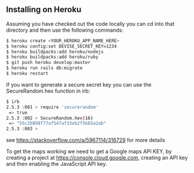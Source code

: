 Installing on Heroku
--------------------

Assuming you have checked out the code locally you can cd into that directory and then use the following commands:

```sh
$ heroku create <YOUR_HEROKU_APP_NAME_HERE>
$ heroku config:set DEVISE_SECRET_KEY=1234
$ heroku buildpacks:add heroku/nodejs 
$ heroku buildpacks:add heroku/ruby 
$ git push heroku develop:master
$ heroku run rails db:migrate
$ heroku restart
```

If you want to generate a secure secret key you can use the SecureRandom.hex function in irb:

```sh
$ irb
2.5.3 :001 > require 'securerandom'
 => true 
2.5.3 :002 > SecureRandom.hex(16)
 => "55c2b898f77af547af33eb2f5665a2ab" 
2.5.3 :003 > 
```

see https://stackoverflow.com/a/5967114/316729 for more details

To get the maps working we need to get a Google maps API KEY, by creating a project at https://console.cloud.google.com, creating an API key and then enabling the JavaScript API key.




